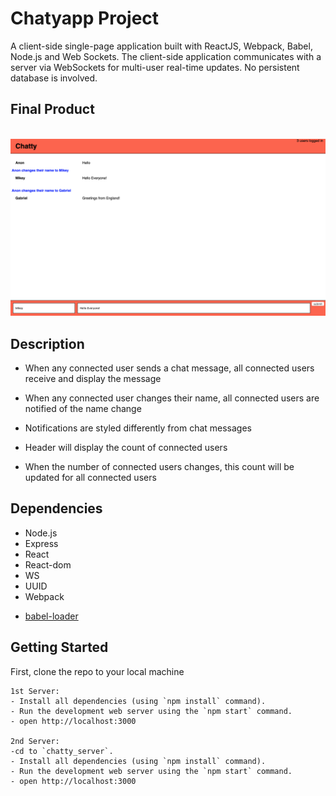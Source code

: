 


# Chatyapp Project

A client-side single-page application built with ReactJS, Webpack, Babel, Node.js and Web Sockets. The client-side application communicates with a server via WebSockets for multi-user real-time updates. No persistent database is involved.

## Final Product

\
!["Screenshot of when another user connects and messages "](https://github.com/Gaganlal/chatty-app/blob/master/docs/When%20another%20user%20connects%20and%20messages.png?raw=true)

## Description
- When any connected user sends a chat message, all connected users receive and display the message

- When any connected user changes their name, all connected users are notified of the name change

- Notifications are styled differently from chat messages

- Header will display the count of connected users

- When the number of connected users changes, this count will be updated for all connected users

## Dependencies

- Node.js
- Express
- React
- React-dom
- WS
- UUID
- Webpack
* [babel-loader](https://github.com/babel/babel-loader)

## Getting Started

First, clone the repo to your local machine

```
1st Server:
- Install all dependencies (using `npm install` command).
- Run the development web server using the `npm start` command.
- open http://localhost:3000 

2nd Server:
-cd to `chatty_server`.
- Install all dependencies (using `npm install` command).
- Run the development web server using the `npm start` command. 
- open http://localhost:3000

```





